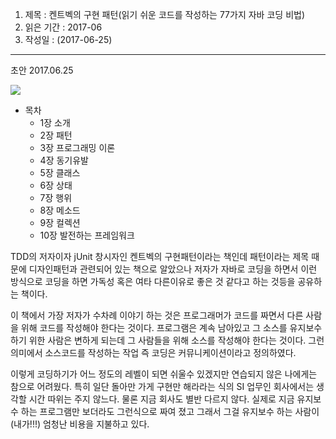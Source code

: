 1. 제목 : 켄트벡의 구현 패턴(읽기 쉬운 코드를 작성하는 77가지 자바 코딩 비법)
2. 읽은 기간 : 2017-06
3. 작성일   : (2017-06-25)
---

초안 2017.06.25

![](http://www.acornpub.co.kr/tb/detail/book/wp/rq/1381411374EUkZPF7n.jpg)
* 목차
    - 1장 소개
    - 2장 패턴
    - 3장 프로그래밍 이론
    - 4장 동기유발
    - 5장 클래스
    - 6장 상태 
    - 7장 행위
    - 8장 메소드
    - 9장 컬렉션 
    - 10장 발전하는 프레임워크

TDD의 저자이자 jUnit 창시자인 켄트벡의 구현패턴이라는 책인데 패턴이라는 제목 때문에 디자인패턴과 관련되어 있는 책으로 알았으나 저자가 자바로 코딩을 하면서 이런 방식으로 코딩을 하면 가독성 혹은 여타 다른이유로 좋은 것 같다고 하는 것등을 공유하는 책이다.

이 책에서 가장 저자가 수차례 이야기 하는 것은 프로그래머가 코드를 짜면서 다른 사람을 위해 코드를 작성해야 한다는 것이다. 프로그램은 계속 남아있고 그 소스를 유지보수하기 위한 사람은 변하게 되는데 그 사람들을 위해 소스를 작성해야 한다는 것이다. 그런 의미에서 소스코드를 작성하는 작업 즉 코딩은 커뮤니케이션이라고 정의하였다. 

이렇게 코딩하기가 어느 정도의 레벨이 되면 쉬울수 있겠지만 연습되지 않은 나에게는 참으로 어려웠다. 특히 일단 돌아만 가게 구현만 해라라는 식의 SI 업무인 회사에서는 생각할 시간 따위는 주지 않느다. 물론 지금 회사도 별반 다르지 않다. 실제로 지금 유지보수 하는 프로그램만 보더라도 그런식으로 짜여 졌고 그래서 그걸 유지보수 하는 사람이(내가!!!) 엄청난 비용을 지불하고 있다.   

